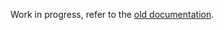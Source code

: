 Work in progress, refer to the [old documentation](https://github.com/MaterialFoundry/LockView/wiki/Settings#scene-settings).